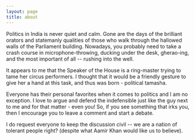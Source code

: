 ```yaml
---
layout: page
title: about
---
```


Politics in India is never quiet and calm. Gone are the days of the brilliant orators and statemanly qualities of those who walk through the hallowed walls of the Parliament building. Nowadays, you probably need to take a crash course in microphone-throwing, ducking under the desk, gherao-ing, and the most important of all -- rushing into the well. 

It appears to me that the Speaker of the House is a ring-master trying to tame her circus performers. I thought that it would be a friendly gesture to give her a hand at this task, and thus was born - political tamasha. 

Everyone has their personal favorites when it comes to politics and I am no exception. I love to argue and defend the indefensible just like the guy next to me and for that matter - even you! So, if you see something that irks you, then I encourage you to leave a comment and start a debate. 

I do request everyone to keep the discussion civil -- we are a nation of tolerant people right? (despite what Aamir Khan would like us to believe).